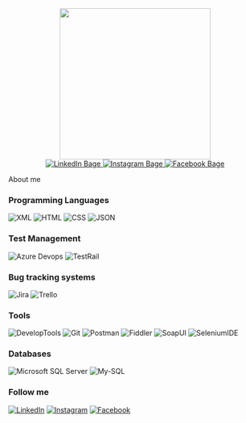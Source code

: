 <div id="header" align="center">
    <img src="https://media.giphy.com/media/L1R1tvI9svkIWwpVYr/giphy.gif" width="300"/>
</div>
<div id="badges" align="center">
    <a href="https://www.linkedin.com/in/alina-velihayeva-1417571ba/">
        <img src="https://img.shields.io/badge/-LinkedIn-3a75c4?style=for-the-badge&logo=LinkedIn&logoColor=white"  alt="LinkedIn Bage"/>
    </a>
    <a href="https://www.instagram.com/veligofa/">
        <img src="https://img.shields.io/badge/-Instagram-fff?style=for-the-badge&logo=Instagram"  alt="Instagram Bage"/>
    </a>
    <a href="https://ru-ru.facebook.com/alina.veligaeva/">
        <img src="https://img.shields.io/badge/-Facebook-fff?style=for-the-badge&logo=Facebook"  alt="Facebook Bage"/>
    </a>
</div>
<div align="center">
    <img  src="https://komarev.com/ghpvc/?username=Veligofa&style=flat-square&color=ff69b4" alt=""/>
</div>

About me

### Programming Languages
![XML](https://img.shields.io/badge/-XML-FFF?style=for-the-badge&logo)
![HTML](https://img.shields.io/badge/-HTML-ff0000?style=for-the-badge&logo)
![CSS](https://img.shields.io/badge/-CSS-000?style=for-the-badge&logo)
![JSON](https://img.shields.io/badge/-JSON-3e753b?style=for-the-badge&logo)

### Test Management
![ Azure Devops](https://img.shields.io/badge/-AzureDevops-00Bfff?style=for-the-badge&logo=AzureDevops)
![TestRail](https://img.shields.io/badge/-TestRail-008080?style=for-the-badge&logo)

### Bug tracking systems
![Jira](https://img.shields.io/badge/-Jira-0000ff?style=for-the-badge&logo=Jira)
![Trello](https://img.shields.io/badge/-Trello-000000?style=for-the-badge&logo=trello)

### Tools
![DevelopTools](https://img.shields.io/badge/-DevelopTools-FFFFFF?style=for-the-badge&logo)
![Git](https://img.shields.io/badge/-GIT-000000?style=for-the-badge&logo=git)
![Postman](https://img.shields.io/badge/-Postman-FFA500?style=for-the-badge&logo=postman)
![Fiddler](https://img.shields.io/badge/-Fiddler-99ff99?style=for-the-badge&logo)
![SoapUI](https://img.shields.io/badge/-SoapUI-ffff00?style=for-the-badge&logo)
![SeleniumIDE](https://img.shields.io/badge/-SeleniumIDE-0000ff?style=for-the-badge&logo)

### Databases
![Microsoft SQL Server](https://img.shields.io/badge/-MSSQL-ff0000?style=for-the-badge&logo)
![My-SQL](https://img.shields.io/badge/-MySQL-FFF?style=for-the-badge&logo=MySQL)

### Follow me
[![LinkedIn](https://img.shields.io/badge/-LinkedIn-3a75c4?style=for-the-badge&logo=LinkedIn)](https://www.linkedin.com/in/alina-velihayeva-1417571ba/)
[![Instagram](https://img.shields.io/badge/-Instagram-fff?style=for-the-badge&logo=Instagram)](https://www.instagram.com/veligofa/)
[![Facebook](https://img.shields.io/badge/-Facebook-fff?style=for-the-badge&logo=Facebook)](https://ru-ru.facebook.com/alina.veligaeva/)

